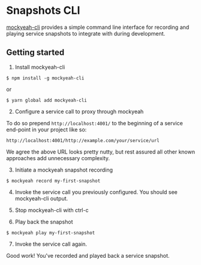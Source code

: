 # Snapshots CLI

[mockyeah-cli](https://github.com/mockyeah/mockyeah-cli) provides a simple command line interface for recording and playing service snapshots to integrate with during development.

## Getting started

1. Install mockyeah-cli

  ```shell
  $ npm install -g mockyeah-cli
  ```

  or

  ```
  $ yarn global add mockyeah-cli
  ```

2. Configure a service call to proxy through mockyeah

  To do so prepend `http://localhost:4001/` to the beginning of a service end-point in your project like so:

  ```
  http://localhost:4001/http://example.com/your/service/url
  ```

  We agree the above URL looks pretty nutty, but rest assured all other known approaches add unnecessary complexity.

3. Initiate a mockyeah snapshot recording

  ```shell
  $ mockyeah record my-first-snapshot
  ```

4. Invoke the service call you previously configured. You should see mockyeah-cli output.

5. Stop mockyeah-cli with ctrl-c

6. Play back the snapshot

  ```shell
  $ mockyeah play my-first-snapshot
  ```

7. Invoke the service call again.

Good work! You've recorded and played back a service snapshot.
